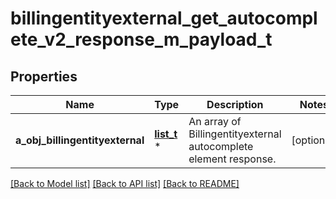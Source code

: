 # billingentityexternal_get_autocomplete_v2_response_m_payload_t

## Properties
Name | Type | Description | Notes
------------ | ------------- | ------------- | -------------
**a_obj_billingentityexternal** | [**list_t**](billingentityexternal_autocomplete_element_response.md) \* | An array of Billingentityexternal autocomplete element response. | [optional] 

[[Back to Model list]](../README.md#documentation-for-models) [[Back to API list]](../README.md#documentation-for-api-endpoints) [[Back to README]](../README.md)


